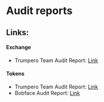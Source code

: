 # <h1 align="left">Audit reports</h1>
## Links: 
#### Exchange
- Trumpero Team Audit Report: [Link](https://gist.github.com/WelToHackerLand/d7f1f679b62654b89d8f741b70ec9a9f)


#### Tokens
- Trumpero Team Audit Report: [Link](https://gist.github.com/WelToHackerLand/a14d2e6ea6525ced499942b51860f34f)
- Bobface Audit Report: [Link](https://hackmd.io/@Bobface/BktPiKXW0)